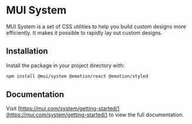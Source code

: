 # MUI System

MUI System is a set of CSS utilities to help you build custom designs more efficiently. It makes it possible to rapidly lay out custom designs.

## Installation

Install the package in your project directory with:

<!-- #npm-tag-reference -->

```bash
npm install @mui/system @emotion/react @emotion/styled
```

## Documentation

<!-- #host-reference -->

Visit [https://mui.com/system/getting-started/](https://mui.com/system/getting-started/) to view the full documentation.
